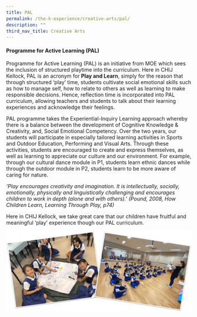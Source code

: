 ```yaml
---
title: PAL
permalink: /the-k-experience/creative-arts/pal/
description: ""
third_nav_title: Creative Arts
---
```

<h4><strong>Programme for Active Learning (PAL)</strong></h4>
<p>Programme for Active Learning (PAL) is an initiative from MOE which sees the inclusion of structured playtime into the curriculum. Here in CHIJ Kellock, PAL is an acronym for&nbsp;<strong>Play and Learn</strong>, simply for the reason that through structured &lsquo;play&rsquo; time, students cultivate social emotional skills such as how to manage self, how to relate to others as well as learning to make responsible decisions. Hence, reflection time is incorporated into PAL curriculum, allowing teachers and students to talk about their learning experiences and acknowledge their feelings.</p>
<p>PAL programme takes the Experiential-Inquiry Learning approach whereby there is a balance between the development of Cognitive Knowledge &amp; Creativity, and, Social Emotional Competency. Over the two years, our students will participate in especially tailored learning activities in Sports and Outdoor Education, Performing and Visual Arts. Through these activities, students are encouraged to create and express themselves, as well as learning to appreciate our culture and our environment. For example, through our cultural dance module in P1, students learn ethnic dances while through the outdoor module in P2, students learn to be more aware of caring for nature.</p>
<p><em>&lsquo;PIay encourages creativity and imagination. lt is intellectually, socially, emotionally, physically and linguistically challenging and encourages children to work in depth (alone and with others).&rsquo; (Pound, 2008, How Children Learn, Learning Through Play, p74)</em></p>
<p>Here in CHIJ Kellock, we take great care that our children have fruitful and meaningful &lsquo;play&rsquo; experience though our PAL curriculum.</p>
<img src="/images/pal.png">